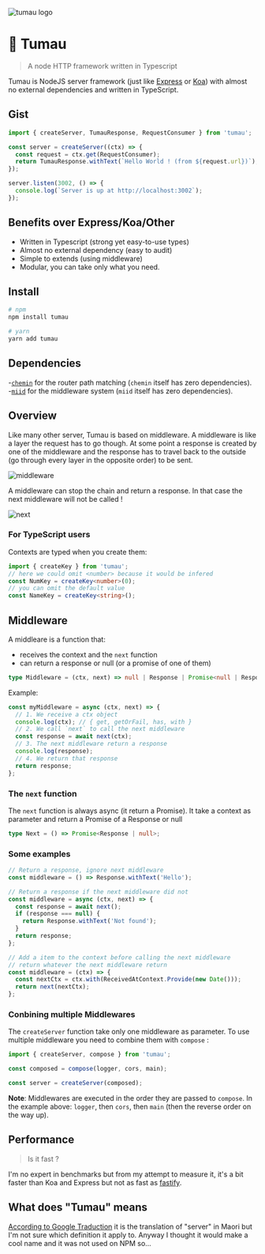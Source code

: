 <!-- This file has been generated, to change it edit docs/content/index.dy -->
<p align="center">

![tumau logo](https://github.com/etienne-dldc/tumau/blob/master/design/logo.svg)

</p>

# 🏺 Tumau

> A node HTTP framework written in Typescript

Tumau is NodeJS server framework (just like [Express](https://expressjs.com/) or [Koa](https://koajs.com/)) with almost no external dependencies and written in TypeScript.

## Gist

```ts
import { createServer, TumauResponse, RequestConsumer } from 'tumau';

const server = createServer((ctx) => {
  const request = ctx.get(RequestConsumer);
  return TumauResponse.withText(`Hello World ! (from ${request.url})`);
});

server.listen(3002, () => {
  console.log(`Server is up at http://localhost:3002`);
});
```

## Benefits over Express/Koa/Other

- Written in Typescript (strong yet easy-to-use types)
- Almost no external dependency (easy to audit)
- Simple to extends (using middleware)
- Modular, you can take only what you need.

## Install

```bash
# npm
npm install tumau

# yarn
yarn add tumau
```

## Dependencies

-[`chemin`](https://github.com/etienne-dldc/chemin) for the router path matching (`chemin` itself has zero dependencies). -[`miid`](https://github.com/etienne-dldc/miid) for the middleware system (`miid` itself has zero dependencies).

## Overview

Like many other server, Tumau is based on middleware. A middleware is like a layer the request has to go though. At some point a response is created by one of the middleware and the response has to travel back to the outside (go through every layer in the opposite order) to be sent.

<p align="center">

![middleware](https://github.com/etienne-dldc/tumau/blob/master/design/illu-1.png)

</p>

A middleware can stop the chain and return a response. In that case the next middleware will not be called !

<p align="center">

![next](https://github.com/etienne-dldc/tumau/blob/master/design/illu-2.png)

</p>

### For TypeScript users

Contexts are typed when you create them:

```ts
import { createKey } from 'tumau';
// here we could omit <number> because it would be infered
const NumKey = createKey<number>(0);
// you can omit the default value
const NameKey = createKey<string>();
```

## Middleware

A middleare is a function that:

- receives the context and the `next` function
- can return a response or null (or a promise of one of them)

```ts
type Middleware = (ctx, next) => null | Response | Promise<null | Response>;
```

Example:

```js
const myMiddleware = async (ctx, next) => {
  // 1. We receive a ctx object
  console.log(ctx); // { get, getOrFail, has, with }
  // 2. We call `next` to call the next middleware
  const response = await next(ctx);
  // 3. The next middleware return a response
  console.log(response);
  // 4. We return that response
  return response;
};
```

### The `next` function

The `next` function is always async (it return a Promise).
It take a context as parameter and return a Promise of a Response or null

```ts
type Next = () => Promise<Response | null>;
```

### Some examples

```js
// Return a response, ignore next middleware
const middleware = () => Response.withText('Hello');

// Return a response if the next middleware did not
const middleware = async (ctx, next) => {
  const response = await next();
  if (response === null) {
    return Response.withText('Not found');
  }
  return response;
};

// Add a item to the context before calling the next middleware
// return whatever the next middleware return
const middleware = (ctx) => {
  const nextCtx = ctx.with(ReceivedAtContext.Provide(new Date()));
  return next(nextCtx);
};
```

### Conbining multiple Middlewares

The `createServer` function take only one middleware as parameter. To use multiple middleware you need to combine them with `compose` :

```js
import { createServer, compose } from 'tumau';

const composed = compose(logger, cors, main);

const server = createServer(composed);
```

**Note**: Middlewares are executed in the order they are passed to `compose`. In the example above: `logger`, then `cors`, then `main` (then the reverse order on the way up).

## Performance

> Is it fast ?

I'm no expert in benchmarks but from my attempt to measure it, it's a bit faster than Koa and Express but not as fast as [fastify](https://github.com/fastify/fastify).

## What does "Tumau" means

[According to Google Traduction](https://translate.google.com/?source=osdd#view=home&op=translate&sl=en&tl=mi&text=server) it is the translation of "server" in Maori but I'm not sure which definition it apply to. Anyway I thought it would make a cool name and it was not used on NPM so...
